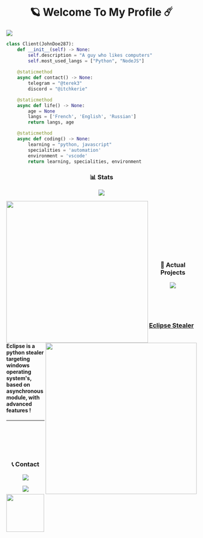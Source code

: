 <h1 align="center">🪐 Welcome To My Profile ☄️</h1>
<img src="https://user-images.githubusercontent.com/69421356/175442177-0f05ce78-31a5-44db-a7e3-603f7e96050a.png">

```python
class Client(JohnDoe287):
    def __init__(self) -> None:
        self.description = "A guy who likes computers"
        self.most_used_langs = ["Python", "NodeJS"]
        
    @staticmethod
    async def contact() -> None:
        telegram = "@terek3"
        discord = "@itchkerie"

    @staticmethod
    async def life() -> None:
        age = None
        langs = ['French', 'English', 'Russian']
        return langs, age

    @staticmethod
    async def coding() -> None:
        learning = "python, javascript"
        specialities = 'automation'
        environment = 'vscode'
        return learning, specialities, environment
```

<h3 align="center">📊 Stats</h3>
<p align="center">
    <img src="https://user-images.githubusercontent.com/69421356/224833055-b11660f1-60f8-4211-9bee-4527e9259cd1.png">
</p>
<div float="center">
    <img align="left" width="375" src="https://github-readme-stats.vercel.app/api?username=JohnDoe287&show_icons=false&theme=dark">
    <img align="right" width="400" src="https://github-readme-streak-stats.herokuapp.com/?user=JohnDoe287&theme=dark&hide_border=false&stroke=0000&background=0D1117&ring=FFFFFF&fire=e6b800&currStreakLabel=FFFFFF">
</div>

<br><br>
<br><br>
<br><br>
<br><br>

<h3 align="center">📌 Actual Projects</h3>
<p align="center">
    <img src="https://user-images.githubusercontent.com/69421356/224833055-b11660f1-60f8-4211-9bee-4527e9259cd1.png">
</p>
<div>
    <br>
    <br>
    <br>
    <p>
        <img width="100" align="left" src="https://github.com/Inplex-sys/inplex-sys/assets/69421356/1df44418-23d8-43e1-8988-ae55f3d98b0b"/>
        <h3><a href="https://github.com/Dark-Utilities/The-Reverse-Lab">Eclipse Stealer</a></h3>
        <h4>Eclipse is a python stealer targeting windows operating system's, based on asynchronous module, with advanced features !</h4>
    </p>
    <hr>
<br><br>
<br><br>

<h3 align="center">📞 Contact</h3>
<p align="center">
    <img src="https://user-images.githubusercontent.com/69421356/224833055-b11660f1-60f8-4211-9bee-4527e9259cd1.png">
</p>
<p align="center">
    <a href="https://t.me/eclipsemalware">
      <img align="center" src="https://img.shields.io/badge/telegram-2CA5E0?style=for-the-badge&logo=telegram&logoColor=white">
    </a>
</p>

